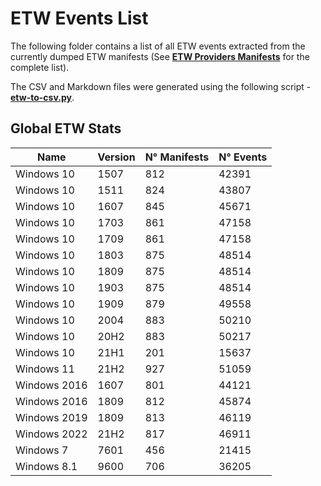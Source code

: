 # ETW Events List

The following folder contains a list of all ETW events extracted from the currently dumped ETW manifests (See [**ETW Providers Manifests**](https://github.com/nasbench/ETW-Resources/tree/main/ETW%20Providers%20Manifests) for the complete list).

The CSV and Markdown files were generated using the following script - **[etw-to-csv.py](https://github.com/nasbench/ETW-Resources/tree/main/ETW%20Events%20List/Scripts/etw-to-csv/)**.

## Global ETW Stats

Name          |  Version  |  N° Manifests  |  N° Events
--------------|-----------|----------------|------------------
Windows 10    |  1507     |  812           |  42391
Windows 10    |  1511     |  824           |  43807
Windows 10    |  1607     |  845           |  45671
Windows 10    |  1703     |  861           |  47158
Windows 10    |  1709     |  861           |  47158
Windows 10    |  1803     |  875           |  48514
Windows 10    |  1809     |  875           |  48514
Windows 10    |  1903     |  875           |  48514
Windows 10    |  1909     |  879           |  49558
Windows 10    |  2004     |  883           |  50210
Windows 10    |  20H2     |  883           |  50217
Windows 10    |  21H1     |  201           |  15637
Windows 11    |  21H2     |  927           |  51059
Windows 2016  |  1607     |  801           |  44121
Windows 2016  |  1809     |  812           |  45874
Windows 2019  |  1809     |  813           |  46119
Windows 2022  |  21H2     |  817           |  46911
Windows 7     |  7601     |  456           |  21415
Windows 8.1   |  9600     |  706           |  36205
